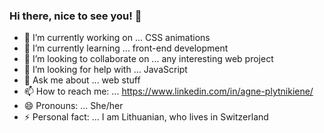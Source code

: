 ### Hi there, nice to see you! 👋


- 🔭 I’m currently working on ... CSS animations
- 🌱 I’m currently learning ... front-end development
- 👯 I’m looking to collaborate on ... any interesting web project
- 🤔 I’m looking for help with ... JavaScript
- 💬 Ask me about ... web stuff
- 📫 How to reach me: ... https://www.linkedin.com/in/agne-plytnikiene/
- 😄 Pronouns: ... She/her
- ⚡ Personal fact: ... I am Lithuanian, who lives in Switzerland

